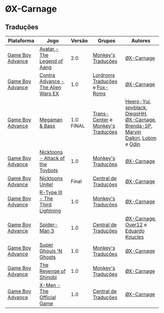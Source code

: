 # ØX-Carnage

## Traduções

| Plataforma | Jogo | Versão | Grupos | Autores |
| ----------- | ----------- | ----------- | ----------- | ----------- |
| [Game Boy Advance](../../traducoes/game-boy-advance/) | [Avatar - The Legend of Aang](../../traducoes/game-boy-advance/avatar-the-legend-of-aang_x-carnage/) | 2.0 | [Monkey's Traduções](../../grupos/monkeys-traducoes/) | [ØX\-Carnage](../../autores/x-carnage/) |
| [Game Boy Advance](../../traducoes/game-boy-advance/) | [Contra Advance - The Alien Wars EX](../../traducoes/game-boy-advance/contra-advance-the-alien-wars-ex_x-carnage/) | 1.0 | [Lordroms Traduções](../../grupos/lordroms-traducoes/) e [Fox\-Roms](../../grupos/fox-roms/) | [ØX\-Carnage](../../autores/x-carnage/) |
| [Game Boy Advance](../../traducoes/game-boy-advance/) | [Megaman &amp; Bass](../../traducoes/game-boy-advance/megaman-bass_heero-yui-et-al/) | 1.0 FINAL | [Trans\-Center](../../grupos/trans-center/) e [Monkey's Traduções](../../grupos/monkeys-traducoes/) | [Heero\-Yui](../../autores/heero-yui/), [spyblack](../../autores/spyblack/), [DiegoHH](../../autores/diegohh/), [ØX\-Carnage](../../autores/x-carnage/), [Brenda\-SP](../../autores/brenda-sp/), [Marvin Dalkiri](../../autores/marvin-dalkiri/), [Lobim](../../autores/lobim/) e [Odin](../../autores/odin/) |
| [Game Boy Advance](../../traducoes/game-boy-advance/) | [Nicktoons - Attack of the Toybots](../../traducoes/game-boy-advance/nicktoons-attack-of-the-toybots_x-carnage/) | 1.0 | [Monkey's Traduções](../../grupos/monkeys-traducoes/) | [ØX\-Carnage](../../autores/x-carnage/) |
| [Game Boy Advance](../../traducoes/game-boy-advance/) | [Nicktoons Unite!](../../traducoes/game-boy-advance/nicktoons-unite_x-carnage/) | Final | [Central de Traduções](../../grupos/central-de-traducoes/) | [ØX\-Carnage](../../autores/x-carnage/) |
| [Game Boy Advance](../../traducoes/game-boy-advance/) | [R-Type III - The Third Lightning](../../traducoes/game-boy-advance/r-type-iii-the-third-lightning_x-carnage/) | 1.0 | [Monkey's Traduções](../../grupos/monkeys-traducoes/) | [ØX\-Carnage](../../autores/x-carnage/) |
| [Game Boy Advance](../../traducoes/game-boy-advance/) | [Spider-Man 3](../../traducoes/game-boy-advance/spider-man-3_x-carnage-over12-eduardo-knucles/) | 1.0 | [Central de Traduções](../../grupos/central-de-traducoes/) | [ØX\-Carnage](../../autores/x-carnage/), [Over12](../../autores/over12/) e [Eduardo Knucles](../../autores/eduardo-knucles/) |
| [Game Boy Advance](../../traducoes/game-boy-advance/) | [Super Ghouls 'N Ghosts](../../traducoes/game-boy-advance/super-ghouls-n-ghosts_x-carnage/) | 1.0 | [Monkey's Traduções](../../grupos/monkeys-traducoes/) | [ØX\-Carnage](../../autores/x-carnage/) |
| [Game Boy Advance](../../traducoes/game-boy-advance/) | [The Revenge of Shinobi](../../traducoes/game-boy-advance/the-revenge-of-shinobi_x-carnage/) | 1.0 | [Monkey's Traduções](../../grupos/monkeys-traducoes/) | [ØX\-Carnage](../../autores/x-carnage/) |
| [Game Boy Advance](../../traducoes/game-boy-advance/) | [X-Men - The Official Game](../../traducoes/game-boy-advance/x-men-the-official-game_x-carnage/) | 1.0 | [Central de Traduções](../../grupos/central-de-traducoes/) | [ØX\-Carnage](../../autores/x-carnage/) |